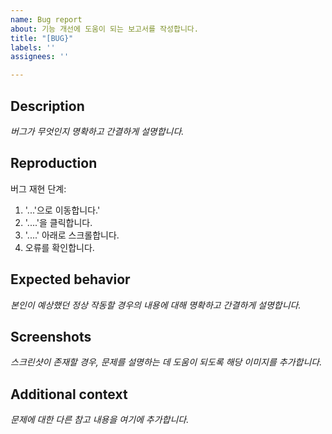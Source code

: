 ```yaml
---
name: Bug report
about: 기능 개선에 도움이 되는 보고서를 작성합니다.
title: "[BUG}"
labels: ''
assignees: ''

---
```


## Description
*버그가 무엇인지 명확하고 간결하게 설명합니다.*

## Reproduction
버그 재현 단계:
1. '...'으로 이동합니다.'
2. '....'을 클릭합니다.
3. '....' 아래로 스크롤합니다.
4. 오류를 확인합니다.

## Expected behavior
*본인이 예상했던 정상 작동할 경우의 내용에 대해 명확하고 간결하게 설명합니다.*

## Screenshots
*스크린샷이 존재할 경우, 문제를 설명하는 데 도움이 되도록 해당 이미지를 추가합니다.*

## Additional context
*문제에 대한 다른 참고 내용을 여기에 추가합니다.*
